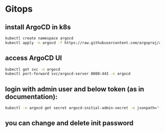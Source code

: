 # Gitops


## install ArgoCD in k8s
```bash
kubectl create namespace argocd
kubectl apply -n argocd -f https://raw.githubusercontent.com/argoproj/argo-cd/stable/manifests/install.yaml
```

## access ArgoCD UI
```bash
kubectl get svc -n argocd
kubectl port-forward svc/argocd-server 8080:443 -n argocd
```

## login with admin user and below token (as in documentation):
```bash
kubectl -n argocd get secret argocd-initial-admin-secret -o jsonpath="{.data.password}" | base64 --decode && echo
```

## you can change and delete init password

